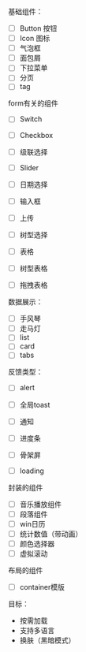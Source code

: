 基础组件：
- [ ] Button 按钮
- [ ] Icon 图标
- [ ] 气泡框
- [ ] 面包屑
- [ ] 下拉菜单
- [ ] 分页
- [ ] tag

form有关的组件

- [ ] Switch
- [ ] Checkbox
- [ ] 级联选择
- [ ] Slider
- [ ] 日期选择
- [ ] 输入框
- [ ] 上传
- [ ] 树型选择


- [ ] 表格
- [ ] 树型表格
- [ ] 拖拽表格

数据展示：

- [ ] 手风琴
- [ ] 走马灯
- [ ] list
- [ ] card
- [ ] tabs

反馈类型：
- [ ] alert
- [ ] 全局toast
- [ ] 通知
- [ ] 进度条
- [ ] 骨架屏
- [ ] loading 


封装的组件
- [ ] 音乐播放组件
- [ ] 段落组件
- [ ] win日历
- [ ] 统计数值（带动画）
- [ ] 颜色选择器
- [ ] 虚拟滚动

布局的组件
- [ ] container模版

目标：

- 按需加载
- 支持多语言 
-  换肤（黑暗模式）
